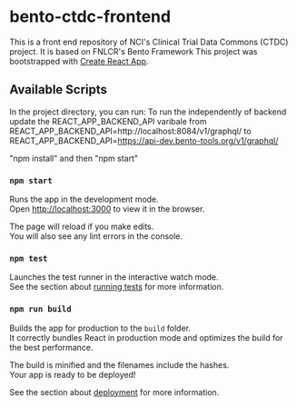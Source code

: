 # bento-ctdc-frontend

This is a front end repository of NCI's Clinical Trial Data Commons (CTDC) project. It is based on FNLCR's Bento Framework
This project was bootstrapped with [Create React App](https://github.com/facebook/create-react-app).

## Available Scripts

In the project directory, you can run:
To run the independently of backend update the REACT_APP_BACKEND_API varibale from REACT_APP_BACKEND_API=http://localhost:8084/v1/graphql/
 to REACT_APP_BACKEND_API=https://api-dev.bento-tools.org/v1/graphql/

"npm install" and then "npm start"

### `npm start`

Runs the app in the development mode.<br>
Open [http://localhost:3000](http://localhost:3000) to view it in the browser.

The page will reload if you make edits.<br>
You will also see any lint errors in the console.

### `npm test`

Launches the test runner in the interactive watch mode.<br>
See the section about [running tests](https://facebook.github.io/create-react-app/docs/running-tests) for more information.

### `npm run build`

Builds the app for production to the `build` folder.<br>
It correctly bundles React in production mode and optimizes the build for the best performance.

The build is minified and the filenames include the hashes.<br>
Your app is ready to be deployed!

See the section about [deployment](https://facebook.github.io/create-react-app/docs/deployment) for more information.
